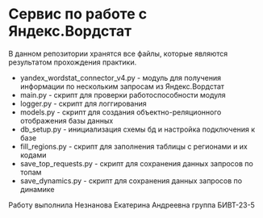 # Сервис по работе с Яндекс.Вордстат
В данном репозитории хранятся все файлы, которые являются результатом прохождения практики.
- yandex_wordstat_connector_v4.py - модуль для получения информации по нескольким запросам из Яндекс.Вордстат
- main.py - скрипт для проверки работоспособности модуля
- logger.py - скрипт для логгирования
- models.py - скрипт для создания объектно-реляционного отображения базы данных
- db_setup.py - инициализация схемы бд и настройка подключения к базе
- fill_regions.py - скрипт для заполнения таблицы с регионами и их кодами
- save_top_requests.py - скрипт для сохранения данных запросов по топам
- save_dynamics.py - скрипт для сохранения данных запросов по динамике

Работу выполнила Незнанова Екатерина Андреевна группа БИВТ-23-5

